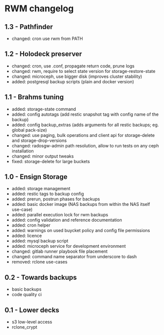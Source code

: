 # RWM changelog

## 1.3 - Pathfinder

* changed: cron use rwm from PATH


## 1.2 - Holodeck preserver

* changed: cron, use .conf, propagate return code, prune logs
* changed: rwm, require to select state version for storage-restore-state
* changed: microceph, use bigger disk (improves cluster stability)
* added: postgresql backup scripts (plain and docker version)


## 1.1 - Brahms tuning

* added: storage-state command
* added: config autotags (add restic snapshot tag with config name of the backup)
* added: config backup_extras (adds arguments for all restic backups; eg. global pack-size)
* changed: use paging, bulk operations and client api for storage-delete and storage-drop-versions
* changed: radosgw-admin path resolution, allow to run tests on any ceph installation
* changed: minor output tweaks
* fixed: storage-delete for large buckets


## 1.0 - Ensign Storage

* added: storage management
* added: restic tags to backup config
* added: prerun, postrun phases for backups
* added: basic docker image (NAS backups from within the NAS itself use-case)
* added: parallel execution lock for rwm backups
* added: config validation and reference documentation
* added: cron helper
* added: warnings on used buycket policy and config file permissions
* added: licence
* added: mysql backup script
* added: microceph service for development environment
* changed: gitlab runner playbook file placement
* changed: command name separator from underscore to dash
* removed: rclone use-cases


## 0.2 - Towards backups

* basic backups
* code quality ci


## 0.1 - Lower decks

* s3 low-level access
* rclone_crypt
